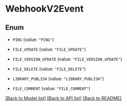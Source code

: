 # WebhookV2Event

## Enum


* `PING` (value: `"PING"`)

* `FILE_UPDATE` (value: `"FILE_UPDATE"`)

* `FILE_VERSION_UPDATE` (value: `"FILE_VERSION_UPDATE"`)

* `FILE_DELETE` (value: `"FILE_DELETE"`)

* `LIBRARY_PUBLISH` (value: `"LIBRARY_PUBLISH"`)

* `FILE_COMMENT` (value: `"FILE_COMMENT"`)


[[Back to Model list]](../README.md#documentation-for-models) [[Back to API list]](../README.md#documentation-for-api-endpoints) [[Back to README]](../README.md)


